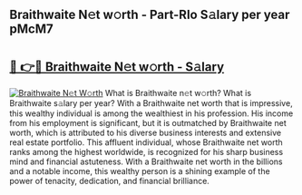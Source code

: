 ## Braithwaite N𝚎t w𝚘rth - Part-RIo S𝚊lary per year pMcM7

# <h2><a href="http://gc1zhz.nevu.top/?p=Braithwaite">🔗 👉🔴 Braithwaite N𝚎t w𝚘rth - S𝚊lary</a></h2>

[![Braithwaite N𝚎t W𝚘rth](https://i.imgur.com/Oavwk0R.jpeg)](http://gc1zhz.nevu.top/?p=Braithwaite)
What is Braithwaite n𝚎t w𝚘rth? What is Braithwaite s𝚊lary per year?
With a Braithwaite net worth that is impressive, this wealthy individual is among the wealthiest in his profession. His income from his employment is significant, but it is outmatched by Braithwaite net worth, which is attributed to his diverse business interests and extensive real estate portfolio. This affluent individual, whose Braithwaite net worth ranks among the highest worldwide, is recognized for his sharp business mind and financial astuteness. With a Braithwaite net worth in the billions and a notable income, this wealthy person is a shining example of the power of tenacity, dedication, and financial brilliance.
